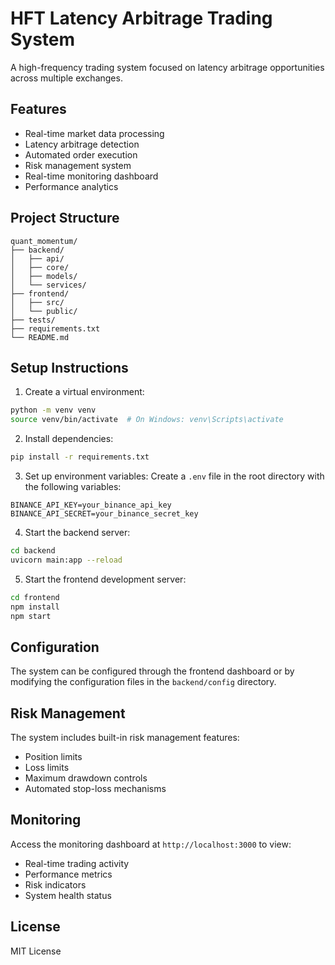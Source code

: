 # HFT Latency Arbitrage Trading System

A high-frequency trading system focused on latency arbitrage opportunities across multiple exchanges.

## Features

- Real-time market data processing
- Latency arbitrage detection
- Automated order execution
- Risk management system
- Real-time monitoring dashboard
- Performance analytics

## Project Structure

```
quant_momentum/
├── backend/
│   ├── api/
│   ├── core/
│   ├── models/
│   └── services/
├── frontend/
│   ├── src/
│   └── public/
├── tests/
├── requirements.txt
└── README.md
```

## Setup Instructions

1. Create a virtual environment:
```bash
python -m venv venv
source venv/bin/activate  # On Windows: venv\Scripts\activate
```

2. Install dependencies:
```bash
pip install -r requirements.txt
```

3. Set up environment variables:
Create a `.env` file in the root directory with the following variables:
```
BINANCE_API_KEY=your_binance_api_key
BINANCE_API_SECRET=your_binance_secret_key
```

4. Start the backend server:
```bash
cd backend
uvicorn main:app --reload
```

5. Start the frontend development server:
```bash
cd frontend
npm install
npm start
```

## Configuration

The system can be configured through the frontend dashboard or by modifying the configuration files in the `backend/config` directory.

## Risk Management

The system includes built-in risk management features:
- Position limits
- Loss limits
- Maximum drawdown controls
- Automated stop-loss mechanisms

## Monitoring

Access the monitoring dashboard at `http://localhost:3000` to view:
- Real-time trading activity
- Performance metrics
- Risk indicators
- System health status

## License

MIT License
